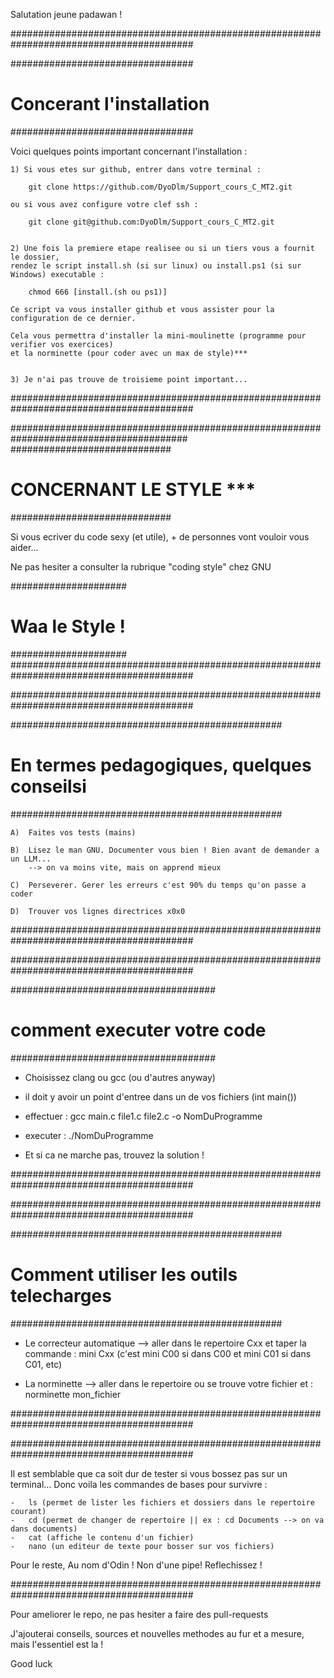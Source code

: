 Salutation jeune padawan !

#########################################################################################

#################################
#   Concerant l'installation    #
#################################

Voici quelques points important concernant l'installation :
    
    1) Si vous etes sur github, entrer dans votre terminal :

        git clone https://github.com/DyoDlm/Support_cours_C_MT2.git

    ou si vous avez configure votre clef ssh :
 
        git clone git@github.com:DyoDlm/Support_cours_C_MT2.git
    

    2) Une fois la premiere etape realisee ou si un tiers vous a fournit le dossier,
    rendez le script install.sh (si sur linux) ou install.ps1 (si sur Windows) executable :
        
        chmod 666 [install.(sh ou ps1)]

    Ce script va vous installer github et vous assister pour la configuration de ce dernier.

    Cela vous permettra d'installer la mini-moulinette (programme pour verifier vos exercices)
    et la norminette (pour coder avec un max de style)***

    
    3) Je n'ai pas trouve de troisieme point important...

#########################################################################################

########################################################################################
#############################
#   CONCERNANT LE STYLE *** #
#############################

Si vous ecriver du code sexy (et utile), + de personnes vont vouloir vous aider...

Ne pas hesiter a consulter la rubrique "coding style" chez GNU

#####################
#   Waa le Style !  #
#####################
#########################################################################################

#########################################################################################

#################################################
#   En termes pedagogiques, quelques conseilsi  #
#################################################

    A)  Faites vos tests (mains)

    B)  Lisez le man GNU. Documenter vous bien ! Bien avant de demander a un LLM...
        --> on va moins vite, mais on apprend mieux

    C)  Perseverer. Gerer les erreurs c'est 90% du temps qu'on passe a coder

    D)  Trouver vos lignes directrices x0x0

#########################################################################################

#########################################################################################

#####################################
#   comment executer votre code     #
#####################################

-   Choisissez clang ou gcc (ou d'autres anyway)

-   il doit y avoir un point d'entree dans un de vos fichiers (int  main())

-   effectuer : gcc main.c file1.c file2.c -o NomDuProgramme

-   executer : ./NomDuProgramme

-   Et si ca ne marche pas, trouvez la solution !

#########################################################################################

#########################################################################################

#################################################
#   Comment utiliser les outils telecharges     #
#################################################

-   Le correcteur automatique --> aller dans le repertoire Cxx et taper la commande :
        mini Cxx    (c'est mini C00 si dans C00 et mini C01 si dans C01, etc)

-   La norminette --> aller dans le repertoire ou se trouve votre fichier et :
        norminette mon_fichier

#########################################################################################

#########################################################################################

Il est semblable que ca soit dur de tester si vous bossez pas sur un terminal...
Donc voila les commandes de bases pour survivre :

    -   ls (permet de lister les fichiers et dossiers dans le repertoire courant)
    -   cd (permet de changer de repertoire || ex : cd Documents --> on va dans documents)
    -   cat (affiche le contenu d'un fichier)
    -   nano (un editeur de texte pour bosser sur vos fichiers)


Pour le reste, Au nom d'Odin ! Non d'une pipe! Reflechissez !

#########################################################################################


Pour ameliorer le repo, ne pas hesiter a faire des pull-requests

J'ajouterai conseils, sources et nouvelles methodes au fur et a mesure, mais l'essentiel est la !


Good luck
